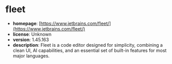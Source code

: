 # fleet

- **homepage**: [https://www.jetbrains.com/fleet/](https://www.jetbrains.com/fleet/)
- **license**: Unknown
- **version**: 1.45.163
- **description**: Fleet is a code editor designed for simplicity, combining a clean UI, AI capabilities, and an essential set of built-in features for most major languages.

